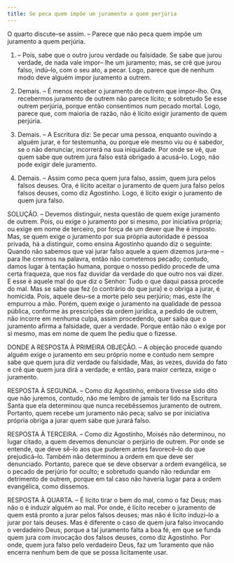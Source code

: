 ```yaml
---
title: Se peca quem impõe um juramento a quem perjúria
---
```


O quarto discute–se assim. – Parece que não peca quem impõe um juramento a quem perjúria.  

1. – Pois, sabe que o outro jurou verdade ou falsidade. Se sabe que jurou verdade, de nada vale impor– lhe um juramento; mas, se crê que jurou falso, indú–lo, com o seu ato, a pecar. Logo, parece que de nenhum modo deve alguém impor juramento a outrem.  

2. Demais. – É menos receber o juramento de outrem que impor–lho. Ora, recebermos juramento de outrem não parece lícito; e sobretudo 5e esse outrem perjúria, porque então consentimos num pecado mortal. Logo, parece que, com maioria de razão, não é lícito exigir juramento de quem perjúria.  

3. Demais. – A Escritura diz: Se pecar uma pessoa, enquanto ouvindo a alguém jurar, e for testemunha, ou porque ele mesmo viu ou é sabedor, se o não denunciar, incorrerá na sua iniquidade. Por onde se vê, que quem sabe que outrem jura falso está obrigado a acusá–lo. Logo, não pode exigir dele juramento.  

4. Demais. – Assim como peca quem jura falso, assim, quem jura pelos falsos deuses. Ora, é lícito aceitar o juramento de quem jura falso pelos falsos deuses, como diz Agostinho. Logo, é lícito exigir o juramento de quem jura falso.  

SOLUÇÃO. – Devemos distinguir, nesta questão de quem exige juramento de outrem. Pois, ou exige o juramento por si mesmo, por iniciativa própria; ou exige em nome de terceiro, por força de um dever que lhe é imposto. Mas, se quem exige o juramento por sua própria autoridade é pessoa privada, há a distinguir, como ensina Agostinho quando diz o seguinte: Quando não sabemos que vai jurar falso aquele a quem dizemos jura–me – para lhe crermos na palavra, então não cometemos pecado; contudo, damos lugar à tentação humana, porque o nosso pedido procede de uma certa fraqueza, que nos faz duvidar da verdade do que outro nos vai dizer. E esse é aquele mal do que diz o Senhor: Tudo o que daqui passa procede do mal. Mas se sabe que fez (o contrário do que jura) e o obriga a jurar, é homicida. Pois, aquele deu–se a morte pelo seu perjúrio; mas, este lhe empurrou a mão.  Porém, quem exige o juramento na qualidade de pessoa pública, conforme às prescrições da ordem jurídica, a pedido de outrem, não incorre em nenhuma culpa, assim procedendo, quer saiba que o juramento afirma a falsidade, quer a verdade. Porque então não o exige por si mesmo, mas em nome de quem lhe pediu que o fizesse.  

DONDE A RESPOSTA À PRIMEIRA OBJEÇÃO. – A objeção procede quando alguém exige o juramento em seu próprio nome e contudo nem sempre sabe que quem jura diz verdade ou falsidade, Mas, às vezes, duvida do fato e crê que quem jura dirá a verdade; e então, para maior certeza, exige o juramento. 

RESPOSTA À SEGUNDA. – Como diz Agostinho, embora tivesse sido dito que não juremos, contudo, não me lembro de jamais ter lido na Escritura Santa que ela determinou que nunca recebêssemos juramento de outrem. Portanto, quem recebe um juramento não peca; salvo se por iniciativa própria obriga a jurar quem sabe que jurará falso.  

RESPOSTA À TERCEIRA. – Como diz Agostinho, Moisés não determinou, no lugar citado, a quem devemos denunciar o perjúrio de outrem. Por onde se entende, que deve sê–lo aos que puderem antes favorecê–lo do que prejudicá–lo. Também não determinou a ordem em que deve ser denunciado. Portanto, parece que se deve observar a ordem evangélica, se o pecado de perjúrio for oculto; e sobretudo quando não redundar em detrimento de outrem, porque em tal caso não haveria lugar para a ordem evangélica, como dissemos.  

RESPOSTA À QUARTA. – É lícito tirar o bem do mal, como o faz Deus; mas não o é induzir alguém ao mal. Por onde, é lícito receber o juramento de quem está pronto a jurar pelos falsos deuses; mas não é lícito induzi–lo a jurar por tais deuses. Mas é diferente o caso de quem jura falso invocando o verdadeiro Deus; porque a tal juramento falta a boa fé, em que se funda quem jura com invocação dos falsos deuses, como diz Agostinho. Por onde, quem jura falso pelo verdadeiro Deus, faz um 1uramento que não encerra nenhum bem de que se possa licitamente usar.